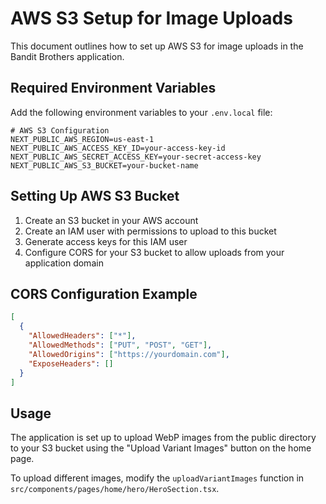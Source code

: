 # AWS S3 Setup for Image Uploads

This document outlines how to set up AWS S3 for image uploads in the Bandit Brothers application.

## Required Environment Variables

Add the following environment variables to your `.env.local` file:

```
# AWS S3 Configuration
NEXT_PUBLIC_AWS_REGION=us-east-1
NEXT_PUBLIC_AWS_ACCESS_KEY_ID=your-access-key-id
NEXT_PUBLIC_AWS_SECRET_ACCESS_KEY=your-secret-access-key
NEXT_PUBLIC_AWS_S3_BUCKET=your-bucket-name
```

## Setting Up AWS S3 Bucket

1. Create an S3 bucket in your AWS account
2. Create an IAM user with permissions to upload to this bucket
3. Generate access keys for this IAM user
4. Configure CORS for your S3 bucket to allow uploads from your application domain

## CORS Configuration Example

```json
[
  {
    "AllowedHeaders": ["*"],
    "AllowedMethods": ["PUT", "POST", "GET"],
    "AllowedOrigins": ["https://yourdomain.com"],
    "ExposeHeaders": []
  }
]
```

## Usage

The application is set up to upload WebP images from the public directory to your S3 bucket using the "Upload Variant Images" button on the home page.

To upload different images, modify the `uploadVariantImages` function in `src/components/pages/home/hero/HeroSection.tsx`.
